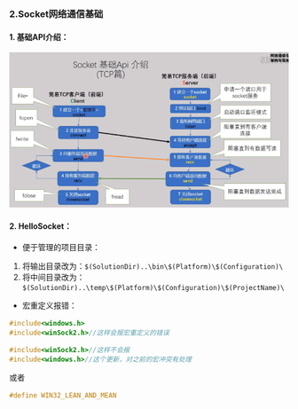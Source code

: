 ### 2.Socket网络通信基础   
#### 1. 基础API介绍：
![SocketBaseAPI](images/SocketBaseAPI.png)
#### 2. HelloSocket：
+ 便于管理的项目目录：
1. 将输出目录改为：```$(SolutionDir)..\bin\$(Platform)\$(Configuration)\```
1. 将中间目录改为：```$(SolutionDir)..\temp\$(Platform)\$(Configuration)\$(ProjectName)\```
+ 宏重定义报错：
```c
#include<windows.h>
#include<winSock2.h>//这样会报宏重定义的错误
```
```c
#include<winSock2.h>//这样不会报
#include<windows.h>//这个更新，对之前的宏冲突有处理
```
或者 
```c
#define WIN32_LEAN_AND_MEAN
```